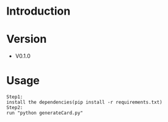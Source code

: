# Introduction


# Version
- V0.1.0

# Usage
```
Step1:
install the dependencies(pip install -r requirements.txt)
Step2:
run "python generateCard.py"
```